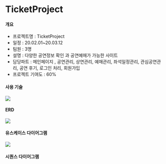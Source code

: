# TicketProject
<h4>개요</h4>
<ul>
  <li>프로젝트명 : TicketProject</li>
  <li>일정 : 20.02.01~20.03.12</li>
  <li>팀원 : 3명</li>
  <li>설명 : 다양한 공연정보 확인 과 공연예매가 가능한 사이트 </li> 
  <li>담당파트 : 메인페이지 , 공연관리, 상연관리, 예매관리, 좌석일정관리, 관심공연관리, 공연 후기, 로그인 처리, 회원가입 
  <li>프로젝트 기여도 : 60%
</ul>
<h4>사용 기술</h4>
<img src="https://user-images.githubusercontent.com/62685492/77758883-1bea9900-7077-11ea-8c02-cb89964bcc2e.png"></img>
<h4>ERD</h4>
<img src="https://user-images.githubusercontent.com/62685492/77760284-6c62f600-7079-11ea-908f-ff5f64640c4e.png"></img>
<h4>유스케이스 다이어그램</h4>
<img src="https://user-images.githubusercontent.com/62685492/77762877-87d00000-707d-11ea-82b4-65e761e5717c.png"></img>
<h4>시퀀스 다이어그램</h4>



